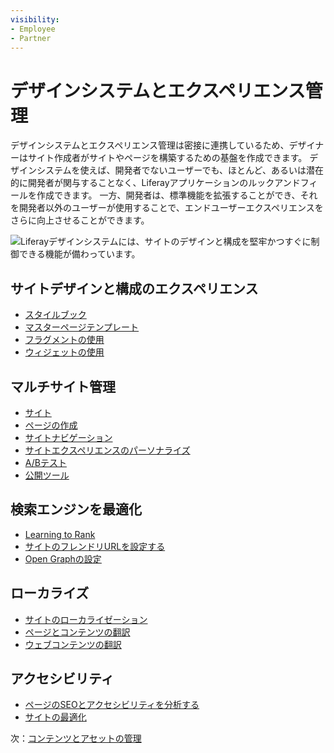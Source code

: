 ```yaml
---
visibility:
- Employee
- Partner
---
```

# デザインシステムとエクスペリエンス管理

デザインシステムとエクスペリエンス管理は密接に連携しているため、デザイナーはサイト作成者がサイトやページを構築するための基盤を作成できます。 デザインシステムを使えば、開発者でないユーザーでも、ほとんど、あるいは潜在的に開発者が関与することなく、Liferayアプリケーションのルックアンドフィールを作成できます。 一方、開発者は、標準機能を拡張することができ、それを開発者以外のユーザーが使用することで、エンドユーザーエクスペリエンスをさらに向上させることができます。

![Liferayデザインシステムには、サイトのデザインと構成を堅牢かつすぐに制御できる機能が備わっています。](./design-systems-and-experience-management/images/01.png)

## サイトデザインと構成のエクスペリエンス

* [スタイルブック](https://learn.liferay.com/w/dxp/site-building/site-appearance/style-books)
* [マスターページテンプレート](https://learn.liferay.com/w/dxp/site-building/creating-pages/defining-headers-and-footers/master-page-templates)
* [フラグメントの使用](https://learn.liferay.com/w/dxp/site-building/creating-pages/page-fragments-and-widgets/using-fragments)
* [ウィジェットの使用](https://learn.liferay.com/w/dxp/site-building/creating-pages/page-fragments-and-widgets/using-widgets)

## マルチサイト管理

* [サイト](https://learn.liferay.com/w/dxp/site-building/sites)
* [ページの作成](https://learn.liferay.com/w/dxp/site-building/creating-pages)
* [サイトナビゲーション](https://learn.liferay.com/w/dxp/site-building/site-navigation)
* [サイトエクスペリエンスのパーソナライズ](https://learn.liferay.com/w/dxp/site-building/personalizing-site-experience)
* [A/Bテスト](https://learn.liferay.com/w/dxp/site-building/optimizing-sites/ab-testing/ab-testing)
* [公開ツール](https://learn.liferay.com/w/dxp/site-building/publishing-tools)

## 検索エンジンを最適化

* [Learning to Rank](https://learn.liferay.com/w/dxp/using-search/liferay-enterprise-search/learning-to-rank)
* [サイトのフレンドリURLを設定する](https://learn.liferay.com/w/dxp/site-building/site-settings/managing-site-urls/configuring-your-sites-friendly-url)
* [Open Graphの設定](https://learn.liferay.com/w/dxp/site-building/site-settings/configuring-open-graph)

## ローカライズ

* [サイトのローカライゼーション](https://learn.liferay.com/w/dxp/site-building/site-settings/site-localization)
* [ページとコンテンツの翻訳](https://learn.liferay.com/w/dxp/content-authoring-and-management/translating-pages-and-content)
* [ウェブコンテンツの翻訳](https://learn.liferay.com/w/dxp/content-authoring-and-management/translating-pages-and-content/translating-web-content)

## アクセシビリティ

* [ページのSEOとアクセシビリティを分析する](https://learn.liferay.com/web/guest/w/dxp/content-authoring-and-management/page-performance-and-accessibility/analyze-seo-and-accessibility-on-pages)
* [サイトの最適化](https://learn.liferay.com/w/dxp/site-building/optimizing-sites#page-performance-and-accessibility)

次：[コンテンツとアセットの管理](./content-and-asset-management.md)
